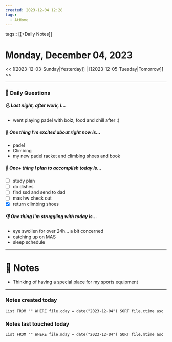 ```yaml
---
created: 2023-12-04 12:28
tags:
  - AtHome
---
```

tags:: [[+Daily Notes]]

# Monday, December 04, 2023

<< [[2023-12-03-Sunday|Yesterday]] | [[2023-12-05-Tuesday|Tomorrow]] >>

---
### 📅 Daily Questions
##### 🌜 Last night, after work, I...
- went playing padel with boiz, food and chill after :)

##### 🙌 One thing I'm excited about right now is...
- padel
- Climbing
- my new padel racket and climbing shoes and book

##### 🚀 One+ thing I plan to accomplish today is...
- [ ] study plan
- [ ] do dishes
- [ ] find ssd and send to dad
- [ ] mas hw check out
- [x] return climbing shoes

##### 👎 One thing I'm struggling with today is...
- eye swollen for over 24h... a bit concerned
- catching up on MAS
- sleep schedule

---
# 📝 Notes
- Thinking of having a special place for my sports equipment

---
### Notes created today
```dataview
List FROM "" WHERE file.cday = date("2023-12-04") SORT file.ctime asc
```

### Notes last touched today
```dataview
List FROM "" WHERE file.mday = date("2023-12-04") SORT file.mtime asc
```